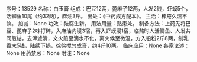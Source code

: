 序号：13529
名称：白玉膏
组成：巴豆12两，蓖麻子12两，人发2钱，虾蟆5个，活鲫鱼10尾（约32两），麻油3斤。
出处：《中药成方配本》。
主治：楝疮久溃不敛。
加减：None
功效：祛腐生新。
用法用量：贴患处。
制备方法：上药先将巴豆、蓖麻子2味打碎，入麻油内浸3宿，再入虾蟆浸1宿，临熬时人活鲫鱼、人发共同煎枯，去滓滤清，文火煎至滴水不化，离火候至微温，方入铅粉2斤8两，制乳香末5钱，陆续下锅，徐徐搅匀成膏，约4斤10两。
临床应用：None
各家论述：None
用药禁忌：None
附注：None
